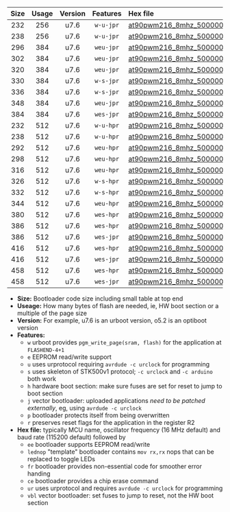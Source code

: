 |Size|Usage|Version|Features|Hex file|
|:-:|:-:|:-:|:-:|:--|
|232|256|u7.6|`w-u-jpr`|[at90pwm216_8mhz_500000bps_ur_vbl.hex](https://raw.githubusercontent.com/stefanrueger/urboot/main/at90pwm216_8mhz_500000bps_ur_vbl.hex)|
|238|256|u7.6|`w-u-jpr`|[at90pwm216_8mhz_500000bps_lednop_ur_vbl.hex](https://raw.githubusercontent.com/stefanrueger/urboot/main/at90pwm216_8mhz_500000bps_lednop_ur_vbl.hex)|
|296|384|u7.6|`weu-jpr`|[at90pwm216_8mhz_500000bps_ee_ur_vbl.hex](https://raw.githubusercontent.com/stefanrueger/urboot/main/at90pwm216_8mhz_500000bps_ee_ur_vbl.hex)|
|302|384|u7.6|`weu-jpr`|[at90pwm216_8mhz_500000bps_ee_lednop_ur_vbl.hex](https://raw.githubusercontent.com/stefanrueger/urboot/main/at90pwm216_8mhz_500000bps_ee_lednop_ur_vbl.hex)|
|320|384|u7.6|`weu-jpr`|[at90pwm216_8mhz_500000bps_ee_lednop_fr_ur_vbl.hex](https://raw.githubusercontent.com/stefanrueger/urboot/main/at90pwm216_8mhz_500000bps_ee_lednop_fr_ur_vbl.hex)|
|330|384|u7.6|`w-s-jpr`|[at90pwm216_8mhz_500000bps_vbl.hex](https://raw.githubusercontent.com/stefanrueger/urboot/main/at90pwm216_8mhz_500000bps_vbl.hex)|
|336|384|u7.6|`w-s-jpr`|[at90pwm216_8mhz_500000bps_lednop_vbl.hex](https://raw.githubusercontent.com/stefanrueger/urboot/main/at90pwm216_8mhz_500000bps_lednop_vbl.hex)|
|348|384|u7.6|`weu-jpr`|[at90pwm216_8mhz_500000bps_ee_lednop_fr_ce_ur_vbl.hex](https://raw.githubusercontent.com/stefanrueger/urboot/main/at90pwm216_8mhz_500000bps_ee_lednop_fr_ce_ur_vbl.hex)|
|384|384|u7.6|`wes-jpr`|[at90pwm216_8mhz_500000bps_ee_vbl.hex](https://raw.githubusercontent.com/stefanrueger/urboot/main/at90pwm216_8mhz_500000bps_ee_vbl.hex)|
|232|512|u7.6|`w-u-hpr`|[at90pwm216_8mhz_500000bps_ur.hex](https://raw.githubusercontent.com/stefanrueger/urboot/main/at90pwm216_8mhz_500000bps_ur.hex)|
|238|512|u7.6|`w-u-hpr`|[at90pwm216_8mhz_500000bps_lednop_ur.hex](https://raw.githubusercontent.com/stefanrueger/urboot/main/at90pwm216_8mhz_500000bps_lednop_ur.hex)|
|292|512|u7.6|`weu-hpr`|[at90pwm216_8mhz_500000bps_ee_ur.hex](https://raw.githubusercontent.com/stefanrueger/urboot/main/at90pwm216_8mhz_500000bps_ee_ur.hex)|
|298|512|u7.6|`weu-hpr`|[at90pwm216_8mhz_500000bps_ee_lednop_ur.hex](https://raw.githubusercontent.com/stefanrueger/urboot/main/at90pwm216_8mhz_500000bps_ee_lednop_ur.hex)|
|316|512|u7.6|`weu-hpr`|[at90pwm216_8mhz_500000bps_ee_lednop_fr_ur.hex](https://raw.githubusercontent.com/stefanrueger/urboot/main/at90pwm216_8mhz_500000bps_ee_lednop_fr_ur.hex)|
|326|512|u7.6|`w-s-hpr`|[at90pwm216_8mhz_500000bps.hex](https://raw.githubusercontent.com/stefanrueger/urboot/main/at90pwm216_8mhz_500000bps.hex)|
|332|512|u7.6|`w-s-hpr`|[at90pwm216_8mhz_500000bps_lednop.hex](https://raw.githubusercontent.com/stefanrueger/urboot/main/at90pwm216_8mhz_500000bps_lednop.hex)|
|344|512|u7.6|`weu-hpr`|[at90pwm216_8mhz_500000bps_ee_lednop_fr_ce_ur.hex](https://raw.githubusercontent.com/stefanrueger/urboot/main/at90pwm216_8mhz_500000bps_ee_lednop_fr_ce_ur.hex)|
|380|512|u7.6|`wes-hpr`|[at90pwm216_8mhz_500000bps_ee.hex](https://raw.githubusercontent.com/stefanrueger/urboot/main/at90pwm216_8mhz_500000bps_ee.hex)|
|386|512|u7.6|`wes-hpr`|[at90pwm216_8mhz_500000bps_ee_lednop.hex](https://raw.githubusercontent.com/stefanrueger/urboot/main/at90pwm216_8mhz_500000bps_ee_lednop.hex)|
|386|512|u7.6|`wes-jpr`|[at90pwm216_8mhz_500000bps_ee_lednop_vbl.hex](https://raw.githubusercontent.com/stefanrueger/urboot/main/at90pwm216_8mhz_500000bps_ee_lednop_vbl.hex)|
|416|512|u7.6|`wes-hpr`|[at90pwm216_8mhz_500000bps_ee_lednop_fr.hex](https://raw.githubusercontent.com/stefanrueger/urboot/main/at90pwm216_8mhz_500000bps_ee_lednop_fr.hex)|
|416|512|u7.6|`wes-jpr`|[at90pwm216_8mhz_500000bps_ee_lednop_fr_vbl.hex](https://raw.githubusercontent.com/stefanrueger/urboot/main/at90pwm216_8mhz_500000bps_ee_lednop_fr_vbl.hex)|
|458|512|u7.6|`wes-hpr`|[at90pwm216_8mhz_500000bps_ee_lednop_fr_ce.hex](https://raw.githubusercontent.com/stefanrueger/urboot/main/at90pwm216_8mhz_500000bps_ee_lednop_fr_ce.hex)|
|458|512|u7.6|`wes-jpr`|[at90pwm216_8mhz_500000bps_ee_lednop_fr_ce_vbl.hex](https://raw.githubusercontent.com/stefanrueger/urboot/main/at90pwm216_8mhz_500000bps_ee_lednop_fr_ce_vbl.hex)|

- **Size:** Bootloader code size including small table at top end
- **Useage:** How many bytes of flash are needed, ie, HW boot section or a multiple of the page size
- **Version:** For example, u7.6 is an urboot version, o5.2 is an optiboot version
- **Features:**
  + `w` urboot provides `pgm_write_page(sram, flash)` for the application at `FLASHEND-4+1`
  + `e` EEPROM read/write support
  + `u` uses urprotocol requiring `avrdude -c urclock` for programming
  + `s` uses skeleton of STK500v1 protocol; `-c urclock` and `-c arduino` both work
  + `h` hardware boot section: make sure fuses are set for reset to jump to boot section
  + `j` vector bootloader: uploaded applications *need to be patched externally*, eg, using `avrdude -c urclock`
  + `p` bootloader protects itself from being overwritten
  + `r` preserves reset flags for the application in the register R2
- **Hex file:** typically MCU name, oscillator frequency (16 MHz default) and baud rate (115200 default) followed by
  + `ee` bootloader supports EEPROM read/write
  + `lednop` "template" bootloader contains `mov rx,rx` nops that can be replaced to toggle LEDs
  + `fr` bootloader provides non-essential code for smoother error handing
  + `ce` bootloader provides a chip erase command
  + `ur` uses urprotocol and requires `avrdude -c urclock` for programming
  + `vbl` vector bootloader: set fuses to jump to reset, not the HW boot section
